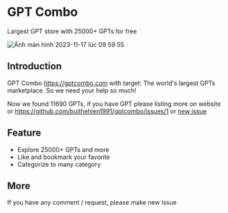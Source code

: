 # GPT Combo
Largest GPT store with 25000+ GPTs for free

![Ảnh màn hình 2023-11-17 lúc 09 59 55](https://github.com/buithehien1991/gptcombo/assets/577666/291f7547-9829-4de3-bed2-cba2debf107c)

## Introduction
GPT Combo https://gptcombo.com with target: The world's largest GPTs marketplace. So we need your help so much!

Now we found 11690 GPTs, if you have GPT please listing more on website or https://github.com/buithehien1991/gptcombo/issues/1 or [new issue](https://github.com/buithehien1991/gptcombo/issues/new)

## Feature
- Explore 25000+ GPTs and more
- Like and bookmark your favorite
- Categorize to many category
## More
If you have any comment / request, please make new issue
